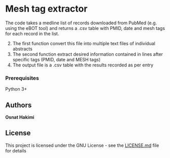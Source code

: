 # Mesh tag extractor

The code takes a medline list of records downloaded from PubMed (e.g. using the eBOT tool) and returns a .csv table with PMID, date and mesh tags for each record in the list. 



2. The first function convert this file into multiple text files of individual abstracts
3. The second function extract desired information contained in lines after specific tags (PMID, date and MESH tags)
4. The output file is a .csv table with the results recorded as per entry



### Prerequisites

Python 3+


## Authors

**Osnat Hakimi** 


## License

This project is licensed under the GNU License - see the [LICENSE.md](LICENSE.md) file for details

